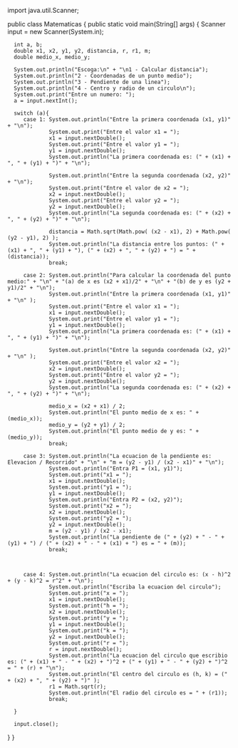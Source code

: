 import java.util.Scanner;

public class Matematicas {
   public static void main(String[] args)
   {
      Scanner input = new Scanner(System.in);
      
      int a, b;
      double x1, x2, y1, y2, distancia, r, r1, m;
      double medio_x, medio_y;
      
      System.out.println("Escoga:\n" + "\n1 - Calcular distancia");
      System.out.println("2 - Coordenadas de un punto medio");
      System.out.println("3 - Pendiente de una linea");
      System.out.println("4 - Centro y radio de un circulo\n");
      System.out.print("Entre un numero: ");
      a = input.nextInt();
      
      switch (a){
         case 1: System.out.println("Entre la primera coordenada (x1, y1)" + "\n");
                 System.out.print("Entre el valor x1 = ");
                 x1 = input.nextDouble();
                 System.out.print("Entre el valor y1 = ");
                 y1 = input.nextDouble();
                 System.out.println("La primera coordenada es: (" + (x1) + ", " + (y1) + ")" + "\n"); 
                 
                 System.out.println("Entre la segunda coordenada (x2, y2)" + "\n");
                 System.out.print("Entre el valor de x2 = ");
                 x2 = input.nextDouble();
                 System.out.print("Entre el valor y2 = ");
                 y2 = input.nextDouble();
                 System.out.println("La segunda coordenada es: (" + (x2) + ", " + (y2) + ")" + "\n"); 
                 
                 distancia = Math.sqrt(Math.pow( (x2 - x1), 2) + Math.pow( (y2 - y1), 2) );
                 System.out.println("La distancia entre los puntos: (" + (x1) + ", " + (y1) + "), (" + (x2) + ", " + (y2) + ") = " + (distancia));
                 break;
                 
         case 2: System.out.println("Para calcular la coordenada del punto medio:" + "\n" + "(a) de x es (x2 + x1)/2" + "\n" + "(b) de y es (y2 + y1)/2" + "\n");
                 System.out.println("Entre la primera coordenada (x1, y1)" + "\n" );
                 System.out.print("Entre el valor x1 = ");
                 x1 = input.nextDouble();
                 System.out.print("Entre el valor y1 = ");
                 y1 = input.nextDouble();
                 System.out.println("La primera coordenada es: (" + (x1) + ", " + (y1) + ")" + "\n"); 
                 
                 System.out.println("Entre la segunda coordenada (x2, y2)" + "\n" );
                 System.out.print("Entre el valor x2 = ");
                 x2 = input.nextDouble();
                 System.out.print("Entre el valor y2 = ");
                 y2 = input.nextDouble();
                 System.out.println("La segunda coordenada es: (" + (x2) + ", " + (y2) + ")" + "\n"); 
                 
                 medio_x = (x2 + x1) / 2;
                 System.out.println("El punto medio de x es: " + (medio_x));
                 medio_y = (y2 + y1) / 2;
                 System.out.println("El punto medio de y es: " + (medio_y));
                 break;
                 
         case 3: System.out.println("La ecuacion de la pendiente es: Elevacion / Recorrido" + "\n" + "m = (y2 - y1) / (x2 - x1)" + "\n");
                 System.out.println("Entra P1 = (x1, y1)");
                 System.out.print("x1 = ");
                 x1 = input.nextDouble();
                 System.out.print("y1 = ");
                 y1 = input.nextDouble();
                 System.out.println("Entra P2 = (x2, y2)");
                 System.out.print("x2 = ");
                 x2 = input.nextDouble();
                 System.out.print("y2 = ");
                 y2 = input.nextDouble();
                 m = (y2 - y1) / (x2 - x1);
                 System.out.println("La pendiente de (" + (y2) + " - " + (y1) + ") / (" + (x2) + " - " + (x1) + ") es = " + (m)); 
                 break;
                 
                      
                 
         case 4: System.out.println("La ecuacion del circulo es: (x - h)^2 + (y - k)^2 = r^2" + "\n");
                 System.out.println("Escriba la ecuacion del circulo");
                 System.out.print("x = ");
                 x1 = input.nextDouble();
                 System.out.print("h = ");
                 x2 = input.nextDouble();
                 System.out.print("y = ");
                 y1 = input.nextDouble();
                 System.out.print("k = ");
                 y2 = input.nextDouble();
                 System.out.print("r = ");
                 r = input.nextDouble();
                 System.out.println("La ecuacion del circulo que escribio es: (" + (x1) + " - " + (x2) + ")^2 + (" + (y1) + " - " + (y2) + ")^2 = " + (r) + "\n");
                 System.out.println("El centro del circulo es (h, k) = (" + (x2) + ", " + (y2) + ")" );
                 r1 = Math.sqrt(r);
                 System.out.println("El radio del circulo es = " + (r1));
                 break;        
        
      }      
      
      input.close();
   }
}
